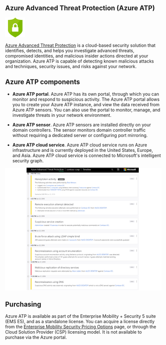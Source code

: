 ## Azure Advanced Threat Protection (Azure ATP)

![ATP icon.](../media/iconatp.png)

[Azure Advanced Threat Protection](https://azure.microsoft.com/features/azure-advanced-threat-protection?azure-portal=true) is a cloud-based security solution that identifies, detects, and helps you investigate advanced threats, compromised identities, and malicious insider actions directed at your organization. Azure ATP is capable of detecting known malicious attacks and techniques, security issues, and risks against your network.

## Azure ATP components

+ **Azure ATP portal**. Azure ATP has its own portal, through which you can monitor and respond to suspicious activity. The Azure ATP portal allows you to create your Azure ATP instance, and view the data received from Azure ATP sensors. You can also use the portal to monitor, manage, and investigate threats in your network environment. 

+ **Azure ATP sensor**. Azure ATP sensors are installed directly on your domain controllers. The sensor monitors domain controller traffic without requiring a dedicated server or configuring port mirroring.

+ **Azure ATP cloud service**. Azure ATP cloud service runs on Azure infrastructure and is currently deployed in the United States, Europe, and Asia. Azure ATP cloud service is connected to Microsoft's intelligent security graph.

![Screenshot of Azure Advanced Threat Protection dashboard and event timeline, showing security events such as HoneyToken activity, remote execution attempt detected, and suspicious service created.](../media/atp-sa-timeline.png)


## Purchasing

Azure ATP is available as part of the Enterprise Mobility + Security 5 suite (EMS E5), and as a standalone license. You can acquire a license directly from the [Enterprise Mobility Security Pricing Options](https://www.microsoft.com/cloud-platform/enterprise-mobility-security-pricing?azure-portal=true) page, or through the Cloud Solution Provider (CSP) licensing model. It is not available to purchase via the Azure portal.

